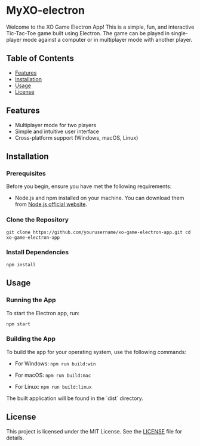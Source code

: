 # MyXO-electron

Welcome to the XO Game Electron App! This is a simple, fun, and interactive Tic-Tac-Toe game built using Electron. The game can be played in single-player mode against a computer or in multiplayer mode with another player.

## Table of Contents

- [Features](#features)
- [Installation](#installation)
- [Usage](#usage)
- [License](#license)

## Features

- Multiplayer mode for two players
- Simple and intuitive user interface
- Cross-platform support (Windows, macOS, Linux)

## Installation

### Prerequisites

Before you begin, ensure you have met the following requirements:

- Node.js and npm installed on your machine. You can download them from [Node.js official website](https://nodejs.org/).

### Clone the Repository

`
git clone https://github.com/yourusername/xo-game-electron-app.git
cd xo-game-electron-app
`

### Install Dependencies

`
npm install
`

## Usage

### Running the App

To start the Electron app, run:

`
npm start
`

### Building the App

To build the app for your operating system, use the following commands:

- For Windows:
  `
  npm run build:win
  `

- For macOS:
  `
  npm run build:mac
  `

- For Linux:
  `
  npm run build:linux
  `

The built application will be found in the \`dist\` directory.


## License

This project is licensed under the MIT License. See the [LICENSE](LICENSE) file for details.
